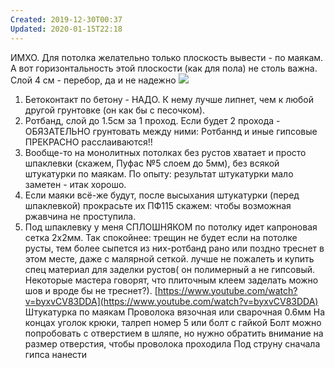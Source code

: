 ```yaml
---
Created: 2019-12-30T00:37
Updated: 2020-01-15T22:18
---
```

ИМХО. Для потолка желательно только плоскость вывести - по маякам. А вот горизонтальность этой плоскости (как для пола) не столь важна. Слой 4 см - перебор, да и не надежно
[![](https://gamma.mastergrad.com/public/img/smilies/frown.gif?v=1577459836)](https://gamma.mastergrad.com/public/img/smilies/frown.gif?v=1577459836)
1) Бетоконтакт по бетону - НАДО. К нему лучше липнет, чем к любой другой грунтовке (он как бы с песочком).
2) Ротбанд, слой до 1.5см за 1 проход. Если будет 2 прохода - ОБЯЗАТЕЛЬНО грунтовать между ними: Ротбаннд и иные гипсовые ПРЕКРАСНО расслаиваются!!
3) Вообще-то на монолитных потолках без рустов хватает и просто шпаклевки (скажем, Пуфас №5 слоем до 5мм), без всякой штукатурки по маякам. По опыту: результат штукатурки мало заметен - итак хорошо.
4) Если маяки всё-же будут, после высыхания штукатурки (перед шпаклевкой) прокрасьте их ПФ115 скажем: чтобы возможная ржавчина не проступила.
5) Под шпаклевку у меня СПЛОШНЯКОМ по потолку идет капроновая сетка 2х2мм. Так спокойнее: трещин не будет
если на потолке русты, тем более сыпется из них-ротбанд рано или поздно треснет в этом месте, даже с малярной сеткой. лучше не пожалеть и купить спец материал для заделки рустов( он полимерный а не гипсовый. Некоторые мастера говорят, что плиточным клеем заделать можно шов и вроде бы не треснет?).
[https://www.youtube.com/watch?v=byxvCV83DDA](https://www.youtube.com/watch?v=byxvCV83DDA) Штукатурка по маякам
Проволока вязочная или сварочная 0.6мм
На концах уголок крюки, талреп номер 5 или болт с гайкой
Болт можно попробовать с отверстием в шляпе, но нужно обратить внимание на размер отверстия, чтобы проволока проходила
Под струну сначала гипса нанести